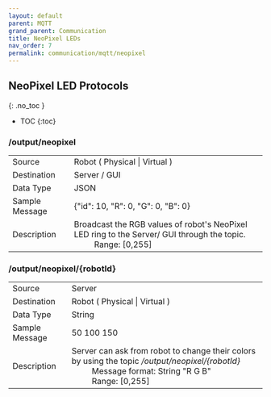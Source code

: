 ```yaml
---
layout: default
parent: MQTT
grand_parent: Communication
title: NeoPixel LEDs
nav_order: 7
permalink: communication/mqtt/neopixel
---
```


## NeoPixel LED Protocols
{: .no_toc }

- TOC
{:toc}

###  /output/neopixel

<table>
    <tr><td>Source</td><td>Robot ( Physical | Virtual ) </td></tr>
    <tr><td>Destination</td><td>Server / GUI</td></tr>
    <tr><td>Data Type</td><td>JSON</td></tr>
    <tr><td>Sample Message</td><td>
        {"id": 10, "R": 0, "G": 0, "B": 0}
    </td></tr>
    <tr><td>Description</td><td>
        Broadcast the RGB values of robot's NeoPixel LED ring to the Server/ GUI through the topic.
        <dd>Range: [0,255]</dd>
    </td></tr>
</table>

### /output/neopixel/{robotId}

<table>
    <tr><td>Source</td><td>Server</td></tr>
    <tr><td>Destination</td><td>Robot ( Physical | Virtual ) </td></tr>
    <tr><td>Data Type</td><td>String</td></tr>
    <tr><td>Sample Message</td><td>
        50 100 150
    </td></tr>
    <tr><td>Description</td><td>
        Server can ask from robot to change their colors by using the topic <i>/output/neopixel/{robotId}</i><br>
        <dd>Message format: String "R G B"</dd>
        <dd>Range: [0,255]</dd>
    </td></tr>
</table>
